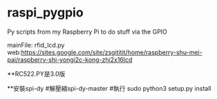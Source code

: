 raspi_pygpio
============

Py scripts from my Raspberry Pi to do stuff via the GPIO

mainFile: rfid_lcd.py
web:https://sites.google.com/site/zsgititit/home/raspberry-shu-mei-pai/raspberry-shi-yongi2c-kong-zhi2x16lcd


  **RC522.PY是3.0版
  
  **安裝spi-dy
   #解壓縮spi-dy-master
   #執行 sudo python3 setup.py install
